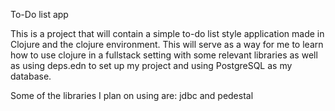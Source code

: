 To-Do list app

This is a project that will contain a simple to-do list style application made in Clojure and the clojure environment. This will serve as a way for me to learn how to use clojure in a fullstack setting with some relevant libraries as well as using deps.edn to set up my project and using PostgreSQL as my database. 

Some of the libraries I plan on using are: jdbc and pedestal